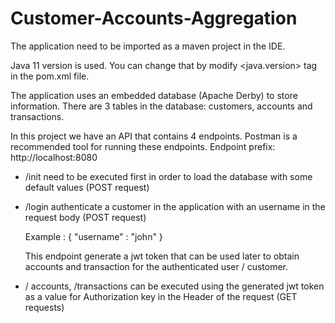 # Customer-Accounts-Aggregation

The application need to be imported as a maven project in the IDE.

Java 11 version is used. You can change that by modify <java.version> tag in the pom.xml file.

The application uses an embedded database (Apache Derby) to store information.
There are 3 tables in the database:  customers, accounts and transactions.

In this project we have an API that contains 4 endpoints.
Postman is a recommended tool for running these endpoints.
Endpoint prefix: http://localhost:8080

- /init need to be executed first in order to load the database with some default values (POST request)

- /login authenticate a customer in the application with an username in the request body (POST request)
 
   Example :
   {
      "username" : "john"
   }
 
   This endpoint generate a jwt token that can be used later to obtain accounts and transaction for the authenticated user / customer.

- / accounts, /transactions can be executed using the generated jwt token as a value for Authorization key in the Header of the request (GET requests)
